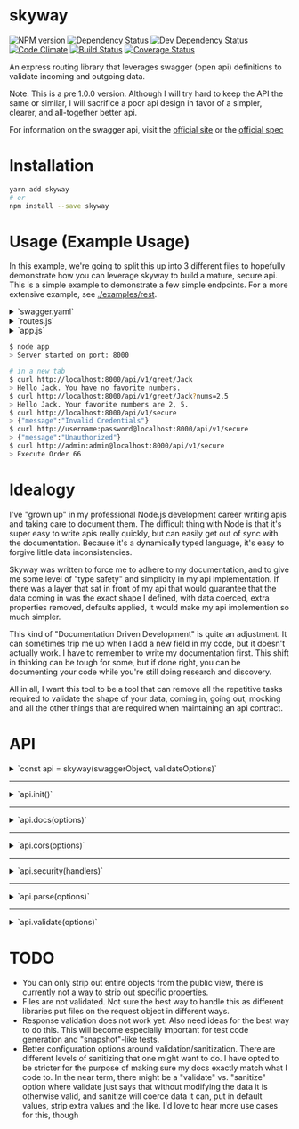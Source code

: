 # skyway

[![NPM version](https://img.shields.io/npm/v/skyway.svg?style=flat)](https://www.npmjs.org/package/skyway)
[![Dependency Status](https://img.shields.io/david/ksmithut/skyway.svg?style=flat)](https://david-dm.org/ksmithut/skyway)
[![Dev Dependency Status](https://img.shields.io/david/dev/ksmithut/skyway.svg?style=flat)](https://david-dm.org/ksmithut/skyway#info=devDependencies&view=table)
[![Code Climate](https://img.shields.io/codeclimate/github/ksmithut/skyway.svg)](https://codeclimate.com/github/ksmithut/skyway)
[![Build Status](https://img.shields.io/travis/ksmithut/skyway/master.svg?style=flat)](https://travis-ci.org/ksmithut/skyway)
[![Coverage Status](https://img.shields.io/codeclimate/coverage/github/ksmithut/skyway.svg?style=flat)](https://codeclimate.com/github/ksmithut/skyway)

An express routing library that leverages swagger (open api) definitions to
validate incoming and outgoing data.

Note: This is a pre 1.0.0 version. Although I will try hard to keep the API the
same or similar, I will sacrifice a poor api design in favor of a simpler,
clearer, and all-together better api.

For information on the swagger api, visit the
[official site](http://swagger.io/) or the
[official spec](http://swagger.io/specification/)

# Installation

```sh
yarn add skyway
# or
npm install --save skyway
```

# Usage (Example Usage)

In this example, we're going to split this up into 3 different files to
hopefully demonstrate how you can leverage skyway to build a mature, secure
api. This is a simple example to demonstrate a few simple endpoints. For a more
extensive example, see [./examples/rest](examples/rest).

<details><summary>`swagger.yaml`</summary>

```yaml
# swagger.yaml
swagger: '2.0'
info:
  title: My API
  version: '0.0.0'
basePath: /api/v1
securityDefinitions:
  basicAuth:
    type: basic
paths:
  /greet/{name}:
    get:
      produces:
        - text/plain
      parameters:
        - name: name
          in: path
          type: string
          required: true
        - name: nums
          in: query
          type: array
          collectionFormat: csv
          items:
            type: integer
          default: []
          maxItems: 3
      responses:
        200:
          description: Returns a greeting
          schema:
            type: string
  /secure:
    get:
      produces:
        - text/plain
      security:
        - basicAuth: []
      responses:
        200:
          description: Returns a secure message
          schema:
            type: string
```
</details>

<details><summary>`routes.js`</summary>

```js
// routes.js
'use strict'

const Router = require('express').Router
const routes = new Router()

routes.get('/greet/:name', (req, res) => {
  const greeting = `Hello ${req.params.name}.`
  // Normally, we would want to check to make sure `req.query.nums` was an array
  // of numbers, but skyway guarantees us that it will be an array and will have
  // a default value.
  const favoriteNumbers = req.query.nums.join(', ')
  const numbersMessage = favoriteNumbers
    ? `Your favorite numbers are ${favoriteNumbers}.`
    : 'You have no favorite numbers.'
  res.send(`${greeting} ${numbersMessage}\n`)
})

routes.get('/secure', (req, res) => {
  res.send('Execute Order 66\n')
})

module.exports = routes
```
</details>

<details><summary>`app.js`</summary>

```js
// app.js
'use strict'

const path = require('path')
const express = require('express')
const bodyParser = require('body-parser')
const skyway = require('skyway')
const routes = require('./routes')

const PORT = process.env.PORT || '8000'
const app = express()
const api = skyway(path.join(__dirname, 'swagger.yaml'))

api.catch((err) => {
  console.error('Swagger Docs Error:', err.message)
})

app.use(api.init())
app.use(api.docs())
app.use(api.cors())
app.use(api.security({
  basicAuth: (req, creds) => {
    return creds.username === 'admin' && creds.password === 'admin'
  },
}))
app.use(api.validate('head'))
app.use(api.parse({
  'application/json': bodyParser.json(),
}))
app.use(api.validate('body'))
app.use('/api/v1', routes)
app.use((err, req, res, next) => {
  res.status(err.status || err.statusCode || 500).json(err)
})

app.listen(PORT, () => console.log(`Server started on port: ${PORT}`))
```
</details>

```sh
$ node app
> Server started on port: 8000
```

```sh
# in a new tab
$ curl http://localhost:8000/api/v1/greet/Jack
> Hello Jack. You have no favorite numbers.
$ curl http://localhost:8000/api/v1/greet/Jack?nums=2,5
> Hello Jack. Your favorite numbers are 2, 5.
$ curl http://localhost:8000/api/v1/secure
> {"message":"Invalid Credentials"}
$ curl http://username:password@localhost:8000/api/v1/secure
> {"message":"Unauthorized"}
$ curl http://admin:admin@localhost:8000/api/v1/secure
> Execute Order 66
```

# Idealogy

I've "grown up" in my professional Node.js development career writing apis and
taking care to document them. The difficult thing with Node is that it's super
easy to write apis really quickly, but can easily get out of sync with the
documentation. Because it's a dynamically typed language, it's easy to forgive
little data inconsistencies.

Skyway was written to force me to adhere to my documentation, and to give me
some level of "type safety" and simplicity in my api implementation. If there
was a layer that sat in front of my api that would guarantee that the data
coming in was the exact shape I defined, with data coerced, extra properties
removed, defaults applied, it would make my api implemention so much simpler.

This kind of "Documentation Driven Development" is quite an adjustment. It can
sometimes trip me up when I add a new field in my code, but it doesn't actually
work. I have to remember to write my documentation first. This shift in thinking
can be tough for some, but if done right, you can be documenting your code while
you're still doing research and discovery.

All in all, I want this tool to be a tool that can remove all the repetitive
tasks required to validate the shape of your data, coming in, going out, mocking
and all the other things that are required when maintaining an api contract.

# API

<details><summary>`const api = skyway(swaggerObject, validateOptions)`</summary>

Returns a new instance of skyway. This method returns a promise which also has
additional methods (as described below). The arguments are the same arguments
you pass into [swaggerParser.validate()](https://github.com/BigstickCarpet/swagger-parser/blob/master/docs/swagger-parser.md#validateapi-options-callback)
(minus the callback). tl;dr The first argument can be a fully qualified object
(matching the swagger spec) or a path to your swagger documentation (which can
be a `.yaml` or `.json` file). You can reference other `.json` and `.yaml` files
by using `$ref: './path/to/other/file.ext'`. Please reference the
[`swagger-parser` documentation](https://github.com/BigstickCarpet/swagger-parser/blob/master/docs/swagger-parser.md)
and the [swagger spec](http://swagger.io/specification/).

It it highly highly recommended that you call `.catch()` on the skyway instance
to get any swagger validation errors out there. One think that skyway aims to do
is to provide slightly better error messages than the generic JSON Schema errors
that you get back from swagger-parser. So rather than try to figure out which
way you probably wanted to write your docs, it will provide the simple message
that swagger parser provides, but then give you a link to the relevant link to
the specification that might help you learn the spec a little bit better. The
swagger errors that skyway provides still won't be perfect, so feel free to open
a pull request describing the error you're getting and how the error might be
improved.

```js
const path = require('path')
const skyway = require('skyway')
const api = skyway(path.join(__dirname, 'swagger.yaml'))

api.catch((err) => {
  console.log('Swagger Error', err.message)
})
```

Note that all of the middleware utilize the `basePath:` option from your swagger
docs to prefix all of the routes.
</details>

---

<details><summary>`api.init()`</summary>

Returns express middleware that waits for the swagger middleware to be
initialized (which happens asynchronously) before allowing requests through.
This helps prevent 404s that could happen in the split second between the app
starting and skyway setting up the routes (which is a one time easy payment
paid upfront being as efficient as possible afterward). This is not required,
it's just a convenience if you would like start accepting requests as soon as
possible once starting the app.

```js
app.use(api.init())
```

Another way you could accomplish this without this middleware is like this:

```js
api.then(() => {
  app.use(api.docs())
  app.use(api.cors())
  // ...
  app.listen(process.env.PORT || '8000')
})
```

Slightly slower time (like milliseconds) before you can accept requests, but
then you get rid of an extra (quick) layer of middleware. Up to you.
</details>

---

<details><summary>`api.docs(options)`</summary>

Returns express middleware that provides external docs. This also is not
required to get any sort of validation functionality out of skyway. This acts as
a utility to you to provide documentation to your users.

<details><summary>`options.swaggerPath`</summary>
The path to serve your swagger docs. Default is `/swagger.json`. Note that in
your docs, if you put `x-private: true` anywhere in your docs, the containing
object will be hidden from view, but will still be validated on. This is useful
for when you are still ironing out kinks in your api and don't want anyone
depending on it just yet, or if you straight up don't want people seeing your
endpoints or specific params. You can put that `x-private: true` in any object,
and it will disappear. Note that there is no way to hide sibling fields to the
`x-private` key, just the parent object. This is planned for the future, but for
now, that's the only limitation.
</details>

<details><summary>`options.swaggerUi`</summary>
Used to enable swagger-ui as a public documentation viewer. It will point to
wherever you set your `swaggerPath`. This might be a cool thing to enable during
development so you can test out your api, but it's also a cheap way of giving
your users documentation to play with. If set to `true`, the path to swagger-ui
will be `/docs/`. Or you can pass your own path. Default: `null`, which means it
will not expose swagger ui.
</details>

<details><summary>`options.override`</summary>
Due to the limitation of `x-private`, you can pass in an override function,
which takes in the swagger docs object as the first parameter, and whatever
object you return is what gets served at your `options.swaggerPath`. Default:
`(val) => val`.
</details>

<details><summary>Example</summary>

```js
// Defaults shown
app.use(api.docs({
  swaggerPath: '/swagger.json',
  swaggerUi: null,
  override: (val) => val,
}))
```
</details>
</details>

---

<details><summary>`api.cors(options)`</summary>

This middleware sets up the `cors` module to do the preflight cors requests and
return the proper `Allow` headers. This will also put into place the
`405 Method Not Allowed` errors for methods you don't define in your swagger
docs.

Allows options are documented [here](https://www.npmjs.com/package/cors#configuration-options)
but take note that the `methods` option will be overwritten.

<details><summary>Example</summary>

```js
app.use(api.cors())
```
</details>
</details>

---

<details><summary>`api.security(handlers)`</summary>

This middleware aims to implement the security rules defined in your swagger
spec as [`securityDefinitions`](http://swagger.io/specification/#securityDefinitionsObject).

As a quick overview, you define your security definitions in your swagger
document like this:

```yaml
securityDefinitions:
  basicAuth: # This key can be whatever you want it to be
    type: basic # There are three valid types of auth in swagger: basic, apiKey, and oauth2
  apiKey:
    type: apiKey # For apiKey types, you need an `in:` property and a `name:`
    in: query # This can be `query` or `header`
    name: token # This is how we get the value off of the `in:`
  oauth: # The oauth2 spec is complex. Look up the spec linked above.
    type: oauth2
    authorizationUrl: http://swagger.io/api/oauth/dialog
    flow: implicit
    scopes:
      write:pets: modify petsin your account
      read:pets: read your pets
```

And for your endpoints, you need to add a `security` key:

```yaml
paths:
  /endpoint:
    get:
      security: # this is an array of objects.
        # Each key in each object should correspond with a key in the security
        # definitions object.
        # For each object in this array, only one needs to pass security to
        # allow access.
        # For each property in the object, all of them must pass to consider the
        # object in the array passed.
        # So in this example, they can pass the basicAuth authentication, but if
        # they don't, they need to pass apiKey AND oauth in order to be allowed
        # access.
        - basicAuth: [] # For basic and apiKey types, this should always be an empty array
        - apiKey: []
          oauth: # oauth arrays should define the scopes needed to access the endpoint
            - write:pets
```

This security object can be placed at the root level of your swagger document to
define the security for every endpoint. The security definition at the path
level will override the root level security rules. So if you have root level
security rules and you want to disable it for an endpoint, you may do so by
passing `security: []` as your operation level security rules.

The `handlers` object you pass into the middleware configuration should be an
object whose keys match up with your security definition, and whose values are
functions. The function signatures will vary depending on the type. They may
return a value or a Promise that will resolve to a value, but in order to pass
authentication, they must resolve to a truthy value. If a falsy value is passed
it will be considered a failed authentication. You may also throw an error and
it will be passed through express' error handling middleware.

```js
app.use(api.security({
  basicAuth: (req, creds, definition) => {
    // - req - The express request object
    // - creds - An object with the `username` and `password` properties from
    //   the `Authentication: Basic` header.
    // - definition - The swagger definition for the object. This might prove
    //   useful if you add in any `x-*` custom attributes
  },
  apiKey: (req, apiKey, definition) => {
    // - req - The express request object
    // - apiKey - value of the token as retrieved from the header or query. Note
    //   that if you are using header and are using a security scheme of some
    //   sort like `Bearer {token}` or `JWT {token}`, those prefixes will be
    //   included in the value of the `apiKey` variable
    // - definition - Same as basicAuth implementation
  },
  oauth: (req, scopes, definition) => {
    // - req - The express request object
    // - scopes - The array of scopes required for the current endpoint
    // - definition - Same as basicAuth and apiKey implementation
  },
}))
```

Note that you can have multiple security definitions for any given type. So you
can have two (or more) implementations of basic auth that get data from two
different sources, and the right one will be called based on the endpoint's
security rules.

Also, if you don't implement one of the securityDefinitions that's being used,
those endpoints that use that security rule will return a `502 Not Implemented`
error.

<details><summary>Example</summary>

```yaml
swagger: '2.0'
info:
  title: My Secure Api
  version: '2.0.0'
securityDefinitions:
  myBasicAuth:
    type: basic
  myHeaderTokenAuth:
    type: apiKey
    in: header
    name: Authorization
  myQueryTokenAuth:
    type: apiKey
    in: query
    name: token
paths:
  /basic:
    get:
      security:
        - myBasicAuth: []
      responses:
        200:
          description: ''
  /token:
    get:
      security:
        - myHeaderTokenAuth: []
        - myQueryTokenAuth: []
```

```js
function basicAuth(req, creds) {
  return User
    .findOne({ username: creds.username })
    .then((user) => {
      if (!user) throw new Error('Incorrect Credentials')
      // Just in case, you should know that this is not secure in any way. You
      // should hash your password and do a comparison that way. But even this
      // approach is vulnerable to timing attacks.
      const validPassword = user.password === creds.password
      if (!validPassword) return false
      req.user = user
      return true
    })
}
function tokenAuth(req, token) {
  return Token
    .find({ _id: token, expiresAt: { $lt: Date.now() }})
    .then((token) => {
      if (!token) throw new Error('Invalid Token')
      return User.findOne({ _id: token.user })
    })
    .then((user) => {
      if (!token) throw new Error('Invalid Token')
      req.user = user
      return true
    })
}
app.use(api.security({
  myBasicAuth: basicAuth,
  myHeaderTokenAuth: (req, token) => {
    token = token.replace(/^bearer /i, '')
    return tokenAuth(req, token)
  },
  myQueryTokenAuth: tokenAuth
}))
```
</details>
</details>

---

<details><summary>`api.parse(options)`</summary>
Returns middleware that is responsible for parsing the request body. This is
used primarily to make sure you've implemented the parsers for the content-types
you declare in your `consumes` keys. It also gives you the flexibility to have
different content-types that consume the same type (json, xml). For example, you
could have a consumes `application/user+json` and you could write a specialized
body parser for user objects.

The options passed in should be an object whose keys match up (exactly, no
glob support right now) with the available `consumes` values, and the values
of those keys are body parsing middleware.

<details><summary>Example</summary>

```yaml
swagger: '2.0'
info:
  title: My API
  version: '0.0.0'
consumes: # This acts as a default for operations that don't define a consumes
  - application/json
paths:
  /users:
    post:
      parameters:
        - name: body
          in: body
          schema:
            required:
              - username
              - password
            properties:
              username:
                type: string
              password:
                type: string
                minLength: 8
      responses:
        200:
          description: success
```

```js
const bodyParser = require('body-parser')
app.use(api.parse({
  'application/json': bodyParser.json(),
}))
```
</details>
</details>

---

<details><summary>`api.validate(options)`</summary>
Return middleware that validates and sanitizes request parameters. It can
validate `req.query`, `req.params`, `req.headers`, and `req.body`.

Options can be passed in various forms:

- If it is falsy, it will not validate anything.
- If it is `true`, it will validate all four parameters.
- If it is `'head'`, it will validate `req.query`, `req.params`, and `req.headers`.
- If it is `'body'`, it will validate `req.body`.
- If it is an object, it can have the following keys: `query`, `params`,
  `headers`, and `body`. Each of those properties should be a boolean: `true` if
  that parameter type should be validated, `false` if it should skip validation.

The validation/sanitization involved will mutate the parameters to insert
defaults, coerce values to their correct types (if possible), and strip out
extra properties you don't define in your docs. Headers, however, will not be
stripped of extra properties, but defaults will be put in place, and values will
be coerced. Also, for body parameters that provide a schema, you must use the
json schema property `additionalProperties: false` to strip extra values.
Otherwise, extra properties will be allowed.

<details><summary>Example</summary>
It is suggested that you validate all of the parameters you get in the head
(params, query, headers) first before you parse the body. This gives you a quick
way to fail early before attempting to do the expensive operation of body
parsing. That being said, you can validate in whatever order you like:

```js
app.use(api.validate('head'))
app.use(api.parse({
  'application/json': bodyParser.json(),
}))
app.use(api.validate('body'))
```

or

```js
app.use(api.parse({
  'application/json': bodyParser()
}))
app.use(api.validate(true))
```
</details>
</details>

# TODO

- You can only strip out entire objects from the public view, there is currently
  not a way to strip out specific properties.
- Files are not validated. Not sure the best way to handle this as different
  libraries put files on the request object in different ways.
- Response validation does not work yet. Also need ideas for the best way to do
  this. This will become especially important for test code generation and
  "snapshot"-like tests.
- Better configuration options around validation/sanitization. There are
  different levels of sanitizing that one might want to do. I have opted to be
  stricter for the purpose of making sure my docs exactly match what I code to.
  In the near term, there might be a "validate" vs. "sanitize" option where
  validate just says that without modifying the data it is otherwise valid, and
  sanitize will coerce data it can, put in default values, strip extra values
  and the like. I'd love to hear more use cases for this, though
